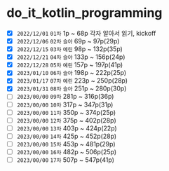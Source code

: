 # do_it_kotlin_programming

- [x] `2022/12/01` `01차` 1p ~ 68p 각자 알아서 읽기, kickoff
- [x] `2022/12/06` `02차` `슬아` 69p ~ 97p(29p)
- [x] `2022/12/15` `03차` `예린` 98p ~ 132p(35p)
- [x] `2022/12/21` `04차` `슬아` 133p ~ 156p(24p)
- [x] `2022/12/28` `05차` `예린` 157p ~ 197p(41p)
- [x] `2023/01/10` `06차` `슬아` 198p ~ 222p(25p)
- [x] `2023/01/17` `07차` `예린` 223p ~ 250p(28p)
- [x] `2023/01/31` `08차` `슬아` 251p ~ 280p(30p)
- [ ] `2023/00/00` `09차` 281p ~ 316p(36p)
- [ ] `2023/00/00` `10차` 317p ~ 347p(31p)
- [ ] `2023/00/00` `11차` 350p ~ 374p(25p)
- [ ] `2023/00/00` `12차` 375p ~ 402p(28p)
- [ ] `2023/00/00` `13차` 403p ~ 424p(22p)
- [ ] `2023/00/00` `14차` 425p ~ 452p(28p)
- [ ] `2023/00/00` `15차` 453p ~ 481p(29p)
- [ ] `2023/00/00` `16차` 482p ~ 506p(25p)
- [ ] `2023/00/00` `17차` 507p ~ 547p(41p)
